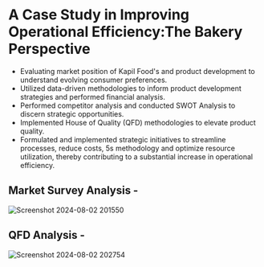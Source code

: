 # A Case Study in Improving Operational Efficiency:The Bakery Perspective

 - Evaluating market position of Kapil Food's and product development to understand evolving consumer preferences.
 - Utilized data-driven methodologies to inform product development strategies and performed financial 
    analysis.
 - Performed competitor analysis and conducted SWOT Analysis to discern strategic opportunities.
 - Implemented House of Quality (QFD) methodologies to elevate product quality. 
 - Formulated and implemented strategic initiatives to streamline processes, reduce costs, 5s methodology 
   and optimize resource utilization, thereby contributing to a substantial increase in operational efficiency.

## Market Survey Analysis - 
![Screenshot 2024-08-02 201550](https://github.com/user-attachments/assets/43159e79-a5ec-4e98-a91e-fb13c4feae53)

## QFD Analysis -
![Screenshot 2024-08-02 202754](https://github.com/user-attachments/assets/7a8f425a-3585-461f-8f2c-ee1a7ed28a16)

